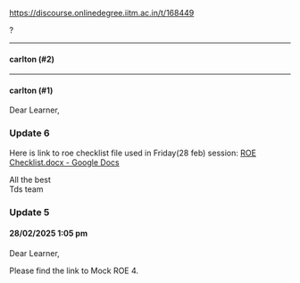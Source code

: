 https://discourse.onlinedegree.iitm.ac.in/t/168449

?</p><hr>

<h4>carlton (#2)</h4>
<hr>

<h4>carlton (#1)</h4>
<p>Dear Learner,</p>
<h3><a class="anchor" href="#p-599595-update-6-1" name="p-599595-update-6-1"></a>Update 6</h3>
<p>Here is link to roe checklist file used in Friday(28 feb) session: <a class="inline-onebox" href="https://docs.google.com/document/d/1WqycKoNlV_lh40mxlTUo4w9Eh4gvjcQ9/edit?usp=drivesdk&amp;ouid=110677822449295284223&amp;rtpof=true&amp;sd=true">ROE Checklist.docx - Google Docs</a></p>
<p>All the best<br/>
Tds team</p>
<h3><a class="anchor" href="#p-599595-update-5-2" name="p-599595-update-5-2"></a>Update 5</h3>
<h4><a class="anchor" href="#p-599595-h-28022025-105-pm-3" name="p-599595-h-28022025-105-pm-3"></a>28/02/2025 1:05 pm</h4>
<p>Dear Learner,</p>
<p>Please find the link to Mock ROE 4.